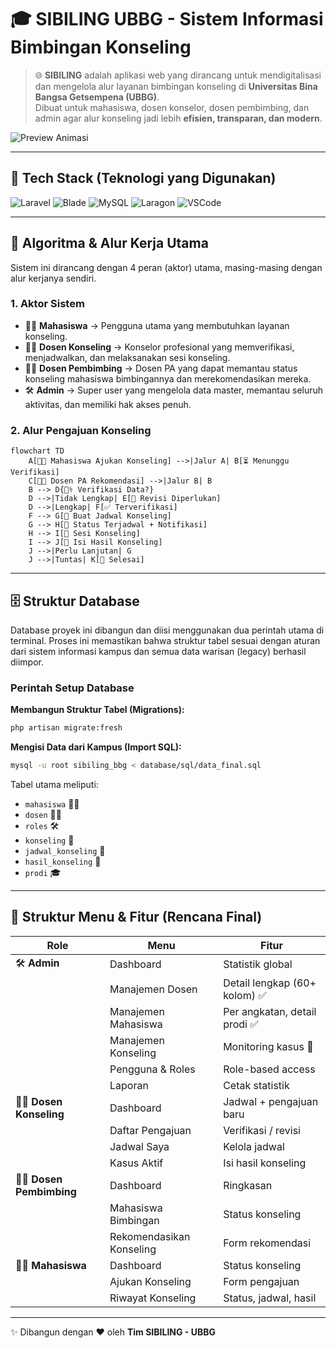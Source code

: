 # 🎓 SIBILING UBBG - Sistem Informasi Bimbingan Konseling

> 🌐 **SIBILING** adalah aplikasi web yang dirancang untuk mendigitalisasi dan mengelola alur layanan bimbingan konseling di **Universitas Bina Bangsa Getsempena (UBBG)**.  
> Dibuat untuk mahasiswa, dosen konselor, dosen pembimbing, dan admin agar alur konseling jadi lebih **efisien, transparan, dan modern**.

![Preview Animasi](https://media.giphy.com/media/v1.Y2lkPTc5MGI3NjExdjl3cTV2dGJ4c3pkczM0dHFna3RnZjM1Z3VvZmhhcHlvMnE4dWlqdyZlcD12MV9pbnRlcm5hbF9naWZfYnlfaWQmY3Q9cw/uWlpPGquhGZNFzY90z/giphy.gif)

---

## 🚀 Tech Stack (Teknologi yang Digunakan)
![Laravel](https://img.shields.io/badge/Laravel-11-red?style=for-the-badge&logo=laravel)
![Blade](https://img.shields.io/badge/Frontend-Blade%20%2B%20Tailwind%20%2B%20Alpine-blue?style=for-the-badge&logo=tailwindcss)
![MySQL](https://img.shields.io/badge/Database-MySQL-orange?style=for-the-badge&logo=mysql)
![Laragon](https://img.shields.io/badge/Local-Laragon-green?style=for-the-badge)
![VSCode](https://img.shields.io/badge/Editor-VSCode-blue?style=for-the-badge&logo=visualstudiocode)

---

## 🧩 Algoritma & Alur Kerja Utama
Sistem ini dirancang dengan 4 peran (aktor) utama, masing-masing dengan alur kerjanya sendiri.

### 1. Aktor Sistem
- 🧑‍🎓 **Mahasiswa** → Pengguna utama yang membutuhkan layanan konseling.
- 👩‍⚕️ **Dosen Konseling** → Konselor profesional yang memverifikasi, menjadwalkan, dan melaksanakan sesi konseling.
- 👨‍🏫 **Dosen Pembimbing** → Dosen PA yang dapat memantau status konseling mahasiswa bimbingannya dan merekomendasikan mereka.
- 🛠️ **Admin** → Super user yang mengelola data master, memantau seluruh aktivitas, dan memiliki hak akses penuh.

### 2. Alur Pengajuan Konseling

```mermaid
flowchart TD
    A[🧑‍🎓 Mahasiswa Ajukan Konseling] -->|Jalur A| B[⏳ Menunggu Verifikasi]
    C[👨‍🏫 Dosen PA Rekomendasi] -->|Jalur B| B
    B --> D{👩‍⚕️ Verifikasi Data?}
    D -->|Tidak Lengkap| E[🔁 Revisi Diperlukan]
    D -->|Lengkap| F[✅ Terverifikasi]
    F --> G[📅 Buat Jadwal Konseling]
    G --> H[📌 Status Terjadwal + Notifikasi]
    H --> I[💬 Sesi Konseling]
    I --> J[📝 Isi Hasil Konseling]
    J -->|Perlu Lanjutan| G
    J -->|Tuntas| K[🏁 Selesai]
```

---

## 🗄️ Struktur Database
Database proyek ini dibangun dan diisi menggunakan dua perintah utama di terminal. Proses ini memastikan bahwa struktur tabel sesuai dengan aturan dari sistem informasi kampus dan semua data warisan (legacy) berhasil diimpor.

### Perintah Setup Database
**Membangun Struktur Tabel (Migrations):**
```bash
php artisan migrate:fresh
```

**Mengisi Data dari Kampus (Import SQL):**
```bash
mysql -u root sibiling_bbg < database/sql/data_final.sql
```

Tabel utama meliputi:  
- `mahasiswa` 🧑‍🎓  
- `dosen` 👨‍🏫  
- `roles` 🛠️  
- `konseling` 📑  
- `jadwal_konseling` 📅  
- `hasil_konseling` 📝  
- `prodi` 🎓  

---

## 📑 Struktur Menu & Fitur (Rencana Final)

| Role | Menu | Fitur |
|------|------|-------|
| 🛠️ **Admin** | Dashboard | Statistik global |
| | Manajemen Dosen | Detail lengkap (60+ kolom) ✅ |
| | Manajemen Mahasiswa | Per angkatan, detail prodi ✅ |
| | Manajemen Konseling | Monitoring kasus 🚧 |
| | Pengguna & Roles | Role-based access |
| | Laporan | Cetak statistik |
| 👩‍⚕️ **Dosen Konseling** | Dashboard | Jadwal + pengajuan baru |
| | Daftar Pengajuan | Verifikasi / revisi |
| | Jadwal Saya | Kelola jadwal |
| | Kasus Aktif | Isi hasil konseling |
| 👨‍🏫 **Dosen Pembimbing** | Dashboard | Ringkasan |
| | Mahasiswa Bimbingan | Status konseling |
| | Rekomendasikan Konseling | Form rekomendasi |
| 🧑‍🎓 **Mahasiswa** | Dashboard | Status konseling |
| | Ajukan Konseling | Form pengajuan |
| | Riwayat Konseling | Status, jadwal, hasil |

---

✨ Dibangun dengan ❤️ oleh **Tim SIBILING - UBBG**
